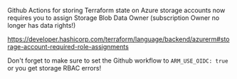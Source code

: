 Github Actions for storing Terraform state on Azure storage accounts now requires you to assign Storage Blob Data Owner (subscription Owner no longer has data rights!)

https://developer.hashicorp.com/terraform/language/backend/azurerm#storage-account-required-role-assignments

Don't forget to make sure to set the Github workflow to `ARM_USE_OIDC: true` or you get storage RBAC errors!
